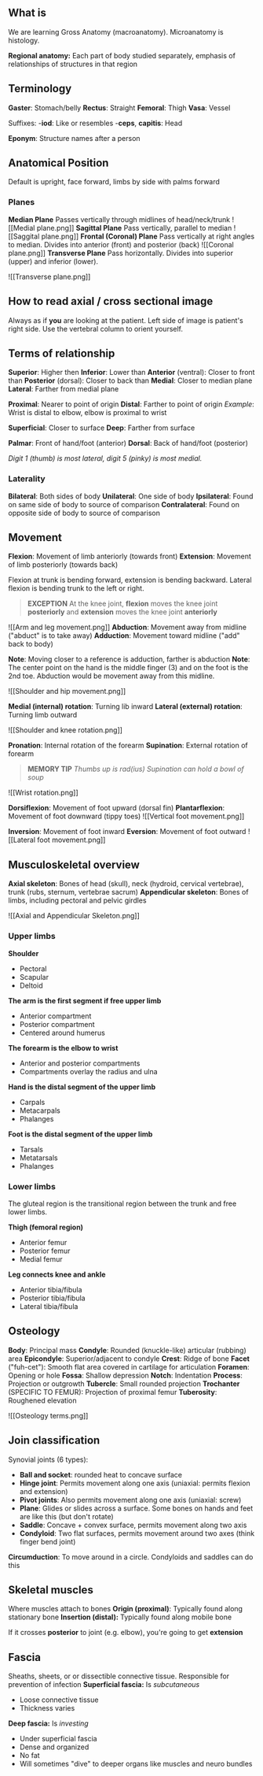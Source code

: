 ## What is
We are learning Gross Anatomy (macroanatomy). Microanatomy is histology.

**Regional anatomy:**
Each part of body studied separately, emphasis of relationships of structures in that region
## Terminology
**Gaster**: Stomach/belly
**Rectus**: Straight
**Femoral**: Thigh
**Vasa**: Vessel

Suffixes:
-**iod**: Like or resembles
-**ceps**, **capitis**: Head

**Eponym**: Structure names after a person
## Anatomical Position
Default is upright, face forward, limbs by side with palms forward

### Planes
**Median Plane**
Passes vertically through midlines of head/neck/trunk
![[Medial plane.png]]
**Sagittal Plane**
Pass vertically, parallel to median
![[Saggital plane.png]]
**Frontal (Coronal) Plane**
Pass vertically at right angles to median. Divides into anterior (front) and posterior (back)
![[Coronal plane.png]]
**Transverse Plane**
Pass horizontally. Divides into superior (upper) and inferior (lower).

![[Transverse plane.png]]

## How to read axial / cross sectional image
Always as if **you** are looking at the patient.
Left side of image is patient's right side. Use the vertebral column to orient yourself.
## Terms of relationship
**Superior**: Higher then
**Inferior**: Lower than
**Anterior** (ventral): Closer to front than
**Posterior** (dorsal): Closer to back than
**Medial**: Closer to median plane
**Lateral**: Farther from medial plane

**Proximal**: Nearer to point of origin
**Distal**: Farther to point of origin
*Example*: Wrist is distal to elbow, elbow is proximal to wrist

**Superficial**: Closer to surface
**Deep**: Farther from surface

**Palmar**: Front of hand/foot (anterior)
**Dorsal**: Back of hand/foot (posterior)

*Digit 1 (thumb) is most lateral, digit 5 (pinky) is most medial.*
### Laterality
**Bilateral**: Both sides of body
**Unilateral**: One side of body
**Ipsilateral**: Found on same side of body to source of comparison
**Contralateral**: Found on opposite side of body to source of comparison
## Movement
**Flexion**: Movement of limb anteriorly (towards front)
**Extension**: Movement of limb posteriorly (towards back)

Flexion at trunk is bending forward, extension is bending backward. Lateral flexion is bending trunk to the left or right.

>**EXCEPTION**
At the knee joint, **flexion** moves the knee joint **posteriorly** and **extension** moves the knee joint **anteriorly**

![[Arm and leg movement.png]]
**Abduction**: Movement away from midline ("abduct" is to take away)
**Adduction**: Movement toward midline ("add" back to body)

**Note**: Moving closer to a reference is adduction, farther is abduction
**Note**: The center point on the hand is the middle finger (3) and on the foot is the 2nd toe. Abduction would be movement away from this midline.

![[Shoulder and hip movement.png]]

**Medial (internal) rotation**: Turning lib inward
**Lateral (external) rotation**: Turning limb outward

![[Shoulder and knee rotation.png]]

**Pronation**: Internal rotation of the forearm
**Supination**: External rotation of forearm

>**MEMORY TIP**
*Thumbs up is rad(ius)*
*Supination can hold a bowl of soup*

![[Wrist rotation.png]]

**Dorsiflexion**: Movement of foot upward (dorsal fin)
**Plantarflexion**: Movement of foot downward (tippy toes)
![[Vertical foot movement.png]]

**Inversion**: Movement of foot inward
**Eversion**: Movement of foot outward
![[Lateral foot movement.png]]

## Musculoskeletal overview

**Axial skeleton**: Bones of head (skull), neck (hydroid, cervical vertebrae), trunk (rubs, sternum, vertebrae sacrum)
**Appendicular skeleton**: Bones of limbs, including pectoral and pelvic girdles

![[Axial and Appendicular Skeleton.png]]

### Upper limbs
**Shoulder** 
- Pectoral
- Scapular
- Deltoid

**The arm is the first segment if free upper limb**
- Anterior compartment
- Posterior compartment
- Centered around humerus

**The forearm is the elbow to wrist**
- Anterior and posterior compartments
- Compartments overlay the radius and ulna

**Hand is the distal segment of the upper limb**
- Carpals
- Metacarpals
- Phalanges

**Foot is the distal segment of the upper limb**
- Tarsals
- Metatarsals
- Phalanges
### Lower limbs
The gluteal region is the transitional region between the trunk and free lower limbs.

**Thigh (femoral region)**
- Anterior femur
- Posterior femur
- Medial femur

**Leg connects knee and ankle**
- Anterior tibia/fibula
- Posterior tibia/fibula
- Lateral tibia/fibula
## Osteology
**Body**: Principal mass
**Condyle**: Rounded (knuckle-like) articular (rubbing) area
**Epicondyle**: Superior/adjacent to condyle
**Crest**: Ridge of bone
**Facet** ("fuh-cet"): Smooth flat area covered in cartilage for articulation
**Foramen**: Opening or hole
**Fossa**: Shallow depression
**Notch**: Indentation
**Process**: Projection or outgrowth
**Tubercle**: Small rounded projection
**Trochanter** (SPECIFIC TO FEMUR): Projection of proximal femur
**Tuberosity**: Roughened elevation

![[Osteology terms.png]]
## Join classification
Synovial joints (6 types): 
- **Ball and socket**: rounded heat to concave surface
- **Hinge joint**: Permits movement along one axis (uniaxial: permits flexion and extension)
- **Pivot joints**: Also permits movement along one axis (uniaxial: screw)
- **Plane**: Glides or slides across a surface. Some bones on hands and feet are like this (but don't rotate)
- **Saddle**: Concave + convex surface, permits movement along two axis
- **Condyloid**: Two flat surfaces, permits movement around two axes (think finger bend joint)

**Circumduction**: To move around in a circle. Condyloids and saddles can do this
## Skeletal muscles
Where muscles attach to bones
**Origin (proximal)**: Typically found along stationary bone
**Insertion (distal):** Typically found along mobile bone

If it crosses **posterior** to joint (e.g. elbow), you're going to get **extension**
## Fascia
Sheaths, sheets, or or dissectible connective tissue. Responsible for prevention of infection
**Superficial fascia:** Is *subcutaneous*
- Loose connective tissue
- Thickness varies

**Deep fascia:** Is *investing*
- Under superficial fascia
- Dense and organized
- No fat
- Will sometimes "dive" to deeper organs like muscles and neuro bundles
